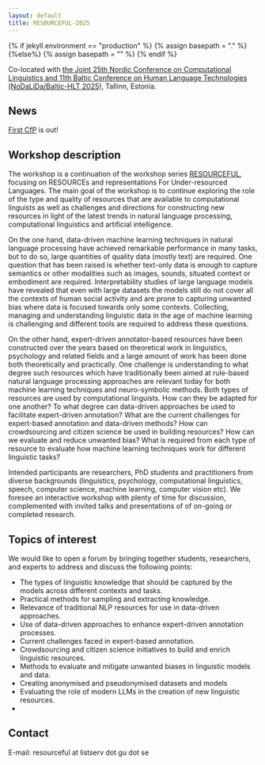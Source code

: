 ```yaml
---
layout: default
title: RESOURCEFUL-2025
---
```

{% if jekyll.environment  == "production" %}
        {% assign basepath = "." %}
        {%else%}
        {% assign basepath = "" %}
        {% endif %}

Co-located with [the Joint 25th Nordic Conference on Computational Linguistics and 11th Baltic Conference on Human Language Technologies (NoDaLiDa/Baltic-HLT 2025)](https://www.nodalida-bhlt2025.eu), Tallinn, Estonia.

## News
[First CfP](https://www.aclweb.org/portal/content/workshop-resources-and-representations-under-resourced-languages-and-domains) is out! 


## Workshop description

The workshop is a continuation of the workshop series [RESOURCEFUL](https://resourceful-workshop.github.io), focusing on RESOURCEs and representations For Under-resourced Languages. The main goal of the workshop is to continue exploring the role of the type and quality of resources that are available to computational linguists as well as challenges and directions for constructing new resources in light of the latest trends in natural language processing, computational linguistics and artificial intelligence.

On the one hand, data-driven machine learning techniques in natural language processing have achieved remarkable performance in many tasks, but to do so, large quantities of quality data (mostly text) are required. One question that has been raised is whether text-only data is enough to capture semantics or other modalities such as images, sounds, situated context or embodiment are required. Interpretability studies of large language models have revealed that even with large datasets the models still do not cover all the contexts of human social activity and are prone to capturing unwanted bias where data is focused towards only some contexts. Collecting, managing and understanding linguistic data in the age of machine learning is challenging and different tools are required to address these questions.

On the other hand, expert-driven annotator-based resources have been constructed over the years based on theoretical work in linguistics, psychology and related fields and a large amount of work has been done both theoretically and practically. One challenge is understanding to what degree such resources which have traditionally been aimed at rule-based natural language processing approaches are relevant today for both machine learning techniques and neuro-symbolic methods. Both types of resources are used by computational linguists. How can they be adapted for one another? To what degree can data-driven approaches be used to facilitate expert-driven annotation? What are the current challenges for expert-based annotation and data-driven methods? How can crowdsourcing and citizen science be used in building resources? How can we evaluate and reduce unwanted bias? What is required from each type of resource to evaluate how machine learning techniques work for different linguistic tasks?

Intended participants are researchers, PhD students and practitioners from diverse backgrounds (linguistics, psychology, computational linguistics, speech, computer science, machine learning, computer vision etc). We foresee an interactive workshop with plenty of time for discussion, complemented with invited talks and presentations of of on-going or completed research.

## Topics of interest

We would like to open a forum by bringing together students, researchers, and experts to address and discuss the following points:

* The types of linguistic knowledge that should be captured by the models across different contexts and tasks.
* Practical methods for sampling and extracting knowledge.
* Relevance of traditional NLP resources for use in data-driven approaches.
* Use of data-driven approaches to enhance expert-driven annotation processes.
* Current challenges faced in expert-based annotation.
* Crowdsourcing and citizen science initiatives to build and enrich linguistic resources.
* Methods to evaluate and mitigate unwanted biases in linguistic models and data.
* Creating anonymised and pseudonymised datasets and models
* Evaluating the role of modern LLMs in the creation of new linguistic resources.
* 

## Contact

E-mail: resourceful at listserv dot gu dot se

